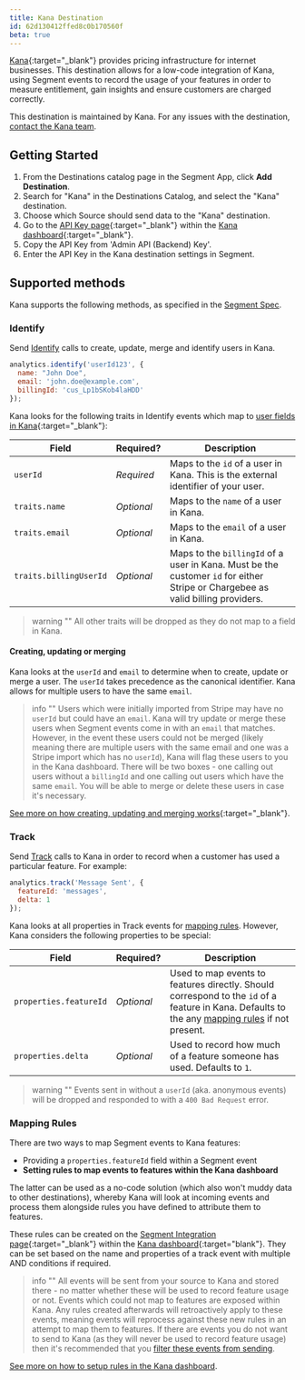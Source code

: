 ```yaml
---
title: Kana Destination
id: 62d130412ffed8c0b170560f
beta: true
---
```


[Kana](https://www.usekana.com/?utm_source=segment&utm_medium=docs){:target="_blank"} provides pricing infrastructure for internet businesses. This destination allows for a low-code integration of Kana, using Segment events to record the usage of your features in order to measure entitlement, gain insights and ensure customers are charged correctly.

This destination is maintained by Kana. For any issues with the destination, [contact the Kana team](mailto:team@usekana.com).

## Getting Started

 

1. From the Destinations catalog page in the Segment App, click **Add Destination**.
2. Search for "Kana" in the Destinations Catalog, and select the "Kana" destination.
3. Choose which Source should send data to the "Kana" destination.
4. Go to the [API Key page](https://dashboard.usekana.com/developer){:target="_blank"} within the [Kana dashboard](https://dashboard.usekana.com){:target="_blank"}.
5. Copy the API Key from 'Admin API (Backend) Key'.
6. Enter the API Key in the Kana destination settings in Segment.


## Supported methods

Kana supports the following methods, as specified in the [Segment Spec](/docs/connections/spec).

### Identify

Send [Identify](/docs/connections/spec/identify) calls to create, update, merge and identify users in Kana.

```js
analytics.identify('userId123', {
  name: "John Doe",
  email: 'john.doe@example.com',
  billingId: 'cus_Lp1bSKob4laHDD'
});
```

Kana looks for the following traits in Identify events which map to [user fields in Kana](https://kana-1.gitbook.io/kana-docs/reference/admin-api-backend-reference/objects#user){:target="_blank"}:

| Field                  | Required?  | Description                                                                                                                     |
| ---------------------- | ---------- | ------------------------------------------------------------------------------------------------------------------------------- |
| `userId`               | *Required* | Maps to the `id` of a user in Kana. This is the external identifier of your user.                                                |
| `traits.name`          | *Optional* | Maps to the `name` of a user in Kana.                                                                                           |
| `traits.email`         | *Optional* | Maps to the `email` of a user in Kana.                                                                                          |
| `traits.billingUserId` | *Optional* | Maps to the `billingId` of a user in Kana. Must be the customer `id` for either Stripe or Chargebee as valid billing providers. |

> warning ""
>  All other traits will be dropped as they do not map to a field in Kana.

#### Creating, updating or merging

Kana looks at the `userId` and `email` to determine when to create, update or merge a user. The `userId` takes precedence as the canonical identifier.  Kana allows for multiple users to have the same `email`. 

> info ""
> Users which were initially imported from Stripe may have no `userId` but could have an `email`. Kana will try update or merge these users when Segment events come in with an `email` that matches. However, in the event these users could not be merged (likely meaning there are multiple users with the same email and one was a Stripe import which has no `userId`), Kana will flag these users to you in the Kana dashboard. There will be two boxes - one calling out users without a `billingId` and one calling out users which have the same `email`. You will be able to merge or delete these users in case it's necessary.

[See more on how creating, updating and merging works](https://kana-1.gitbook.io/kana-docs){:target="_blank"}.

### Track

Send [Track](/docs/connections/spec/track) calls to Kana in order to record when a customer has used a particular feature. For example:

```js
analytics.track('Message Sent', {
  featureId: 'messages',
  delta: 1
});
```

Kana looks at all properties in Track events for [mapping rules](#mapping-rules). However, Kana considers the following properties to be special:

| Field                  | Required?  | Description                                                                                                                                                   |
| ---------------------- | ---------- | ------------------------------------------------------------------------------------------------------------------------------------------------------------- |
| `properties.featureId` | *Optional* | Used to map events to features directly. Should correspond to the `id` of a feature in Kana. Defaults to the any [mapping rules](#kana-rules) if not present. |
| `properties.delta`     | *Optional* | Used to record how much of a feature someone has used. Defaults to `1`.                                                                                       |

> warning ""
> Events sent in without a `userId` (aka. anonymous events) will be dropped and responded to with a `400 Bad Request` error.

### Mapping Rules
There are two ways to map Segment events to Kana features:

* Providing a `properties.featureId` field within a Segment event
* **Setting rules to map events to features within the Kana dashboard**

The latter can be used as a no-code solution (which also won't muddy data to other destinations), whereby Kana will look at incoming events and process them alongside rules you have defined to attribute them to features.

These rules can be created on the [Segment Integration page](https://dashboard.usekana.com/integrations/segment/rules){:target="_blank"} within the [Kana dashboard](https://dashboard.usekana.com){:target="blank"}. They can be set based on the name and properties of a track event with multiple AND conditions if required.

> info ""
>  All events will be sent from your source to Kana and stored there - no matter whether these will be used to record feature usage or not. Events which could not map to features are exposed within Kana. Any rules created afterwards will retroactively apply to these events, meaning events will reprocess against these new rules in an attempt to map them to features. If there are events you do not want to send to Kana (as they will never be used to record feature usage) then it's recommended that you [filter these events from sending](/docs/guides/filtering-data/).


[See more on how to setup rules in the Kana dashboard](https://kana-1.gitbook.io/kana-docs).